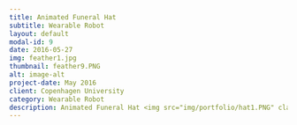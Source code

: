 ```yaml
---
title: Animated Funeral Hat
subtitle: Wearable Robot
layout: default
modal-id: 9
date: 2016-05-27
img: feather1.jpg
thumbnail: feather9.PNG
alt: image-alt
project-date: May 2016
client: Copenhagen University
category: Wearable Robot
description: Animated Funeral Hat <img src="img/portfolio/hat1.PNG" class="img-responsive img-centered" alt="" > <img src="img/portfolio/hat2.PNG" class="img-responsive img-centered" alt="" ><img src="img/portfolio/hat3.jpg" class="img-responsive img-centered" alt="" > <br>-------------------------------Video ------------------------------------- <br> <div class="embed-responsive embed-responsive-16by9"> <iframe  src="https://www.youtube.com/embed/V83Chrk1Ps4" frameborder="0" allow="autoplay; encrypted-media" allowfullscreen  class="embed-responsive-item"></iframe> </div> <br> <br > <embed src="img/Wearable.pdf" type="application/pdf" width="1000px" height=1200px  >  </embed>
---
```

